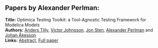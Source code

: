 <h2>Papers by Alexander Perlman:</h2>
<p>
<b>Title:</b> Optimica Testing Toolkit: a Tool-Agnostic Testing Framework for Modelica Models<br />
<b>Authors:</b> <a href="../authors/author_311.html">Anders Tilly</a>, <a href="../authors/author_151.html">Victor Johnsson</a>, <a href="../authors/author_294.html">Jon Sten</a>, <a href="../authors/author_234.html">Alexander Perlman</a> and <a href="../authors/author_2.html">Johan Åkesson</a><br />
<b>Links:</b> <a href="../abstracts/abstract_74.pdf">Abstract</a>, <a href="../submissions/ecp15118687_TillyJohnssonStenPerlmanAkesson.pdf">Full paper</a>
</p>